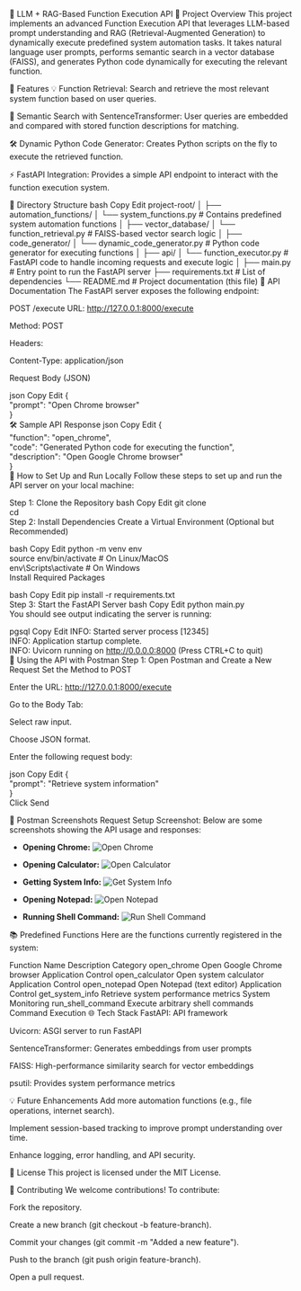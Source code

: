 🚀 LLM + RAG-Based Function Execution API
🌟 Project Overview
This project implements an advanced Function Execution API that leverages LLM-based prompt understanding and RAG (Retrieval-Augmented Generation) to dynamically execute predefined system automation tasks.
It takes natural language user prompts, performs semantic search in a vector database (FAISS), and generates Python code dynamically for executing the relevant function.

🔧 Features
💡 Function Retrieval: Search and retrieve the most relevant system function based on user queries.

🧠 Semantic Search with SentenceTransformer: User queries are embedded and compared with stored function descriptions for matching.

🛠 Dynamic Python Code Generator: Creates Python scripts on the fly to execute the retrieved function.

⚡ FastAPI Integration: Provides a simple API endpoint to interact with the function execution system.

📁 Directory Structure
bash
Copy
Edit
project-root/
│
├── automation_functions/
│   └── system_functions.py         # Contains predefined system automation functions
│
├── vector_database/
│   └── function_retrieval.py       # FAISS-based vector search logic
│
├── code_generator/
│   └── dynamic_code_generator.py   # Python code generator for executing functions
│
├── api/
│   └── function_executor.py        # FastAPI code to handle incoming requests and execute logic
│
├── main.py                         # Entry point to run the FastAPI server
├── requirements.txt                # List of dependencies
└── README.md                       # Project documentation (this file)
🚀 API Documentation
The FastAPI server exposes the following endpoint:

POST /execute
URL: http://127.0.0.1:8000/execute

Method: POST

Headers:

Content-Type: application/json

Request Body (JSON)

json
Copy
Edit
{  
  "prompt": "Open Chrome browser"  
}  
🛠 Sample API Response
json
Copy
Edit
{  
  "function": "open_chrome",  
  "code": "Generated Python code for executing the function",  
  "description": "Open Google Chrome browser"  
}  
📝 How to Set Up and Run Locally
Follow these steps to set up and run the API server on your local machine:

Step 1: Clone the Repository
bash
Copy
Edit
git clone <repo-url>  
cd <repo-folder>  
Step 2: Install Dependencies
Create a Virtual Environment (Optional but Recommended)

bash
Copy
Edit
python -m venv env  
source env/bin/activate   # On Linux/MacOS  
env\Scripts\activate      # On Windows  
Install Required Packages

bash
Copy
Edit
pip install -r requirements.txt  
Step 3: Start the FastAPI Server
bash
Copy
Edit
python main.py  
You should see output indicating the server is running:

pgsql
Copy
Edit
INFO:     Started server process [12345]  
INFO:     Application startup complete.  
INFO:     Uvicorn running on http://0.0.0.0:8000 (Press CTRL+C to quit)  
🚀 Using the API with Postman
Step 1: Open Postman and Create a New Request
Set the Method to POST

Enter the URL: http://127.0.0.1:8000/execute

Go to the Body Tab:

Select raw input.

Choose JSON format.

Enter the following request body:

json
Copy
Edit
{  
  "prompt": "Retrieve system information"  
}  
Click Send

📸 Postman Screenshots 
Request Setup Screenshot:
Below are some screenshots showing the API usage and responses:

- **Opening Chrome:**
  ![Open Chrome](Screenshots\open_chrome.png)

- **Opening Calculator:**
  ![Open Calculator](Screenshots\open_calculator.png)

- **Getting System Info:**
  ![Get System Info](Screenshots\get_system_info.png)

- **Opening Notepad:**
  ![Open Notepad](Screenshots\open_notepad.png)

- **Running Shell Command:**
  ![Run Shell Command](Screenshots\run_shell_command.png)


📚 Predefined Functions
Here are the functions currently registered in the system:

Function Name	Description	Category
open_chrome	Open Google Chrome browser	Application Control
open_calculator	Open system calculator	Application Control
open_notepad	Open Notepad (text editor)	Application Control
get_system_info	Retrieve system performance metrics	System Monitoring
run_shell_command	Execute arbitrary shell commands	Command Execution
🌐 Tech Stack
FastAPI: API framework

Uvicorn: ASGI server to run FastAPI

SentenceTransformer: Generates embeddings from user prompts

FAISS: High-performance similarity search for vector embeddings

psutil: Provides system performance metrics

💡 Future Enhancements
Add more automation functions (e.g., file operations, internet search).

Implement session-based tracking to improve prompt understanding over time.

Enhance logging, error handling, and API security.

📜 License
This project is licensed under the MIT License.

🤝 Contributing
We welcome contributions! To contribute:

Fork the repository.

Create a new branch (git checkout -b feature-branch).

Commit your changes (git commit -m "Added a new feature").

Push to the branch (git push origin feature-branch).

Open a pull request.


